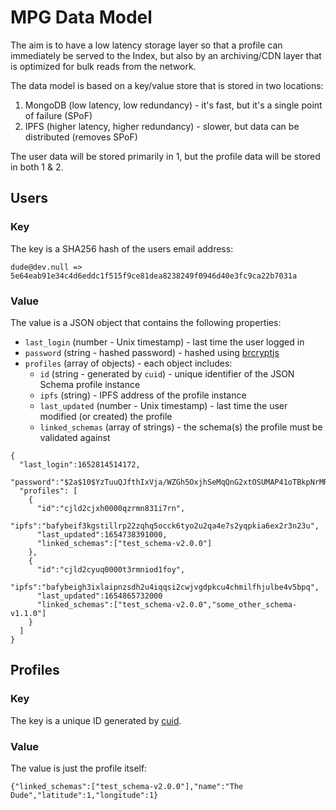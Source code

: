 # MPG Data Model

The aim is to have a low latency storage layer so that a profile can immediately be served to the Index, but also by an archiving/CDN layer that is optimized for bulk reads from the network.

The data model is based on a key/value store that is stored in two locations:

1. MongoDB (low latency, low redundancy) - it's fast, but it's a single point of failure (SPoF)
2. IPFS (higher latency, higher redundancy) - slower, but data can be distributed (removes SPoF)

The user data will be stored primarily in 1, but the profile data will be stored in both 1 & 2.

## Users

### Key

The key is a SHA256 hash of the users email address:

`dude@dev.null => 5e64eab91e34c4d6eddc1f515f9ce81dea8238249f0946d40e3fc9ca22b7031a`

### Value

The value is a JSON object that contains the following properties:

- `last_login` (number - Unix timestamp) - last time the user logged in
- `password` (string - hashed password) - hashed using [brcryptjs](https://www.npmjs.com/package/bcryptjs)
- `profiles` (array of objects) - each object includes:
  - `id` (string - generated by `cuid`) - unique identifier of the JSON Schema profile instance
  - `ipfs` (string) - IPFS address of the profile instance
  - `last_updated` (number - Unix timestamp) - last time the user modified (or created) the profile
  - `linked_schemas` (array of strings) - the schema(s) the profile must be validated against

```
{
  "last_login":1652814514172,
  "password":"$2a$10$YzTuuQJfthIxVja/WZGh5OxjhSeMqQnG2xtOSUMAP41oTBkpNrMRq",
  "profiles": [
    {
      "id":"cjld2cjxh0000qzrmn831i7rn",
      "ipfs":"bafybeif3kgstillrp22zqhq5occk6tyo2u2qa4e7s2yqpkia6ex2r3n23u",
      "last_updated":1654738391000,
      "linked_schemas":["test_schema-v2.0.0"]
    },
    {
      "id":"cjld2cyuq0000t3rmniod1foy",
      "ipfs":"bafybeigh3ixlaipnzsdh2u4iqqsi2cwjvgdpkcu4chmilfhjulbe4v5bpq",
      "last_updated":1654865732000
      "linked_schemas":["test_schema-v2.0.0","some_other_schema-v1.1.0"]
    }
  ]
}
```

## Profiles

### Key

The key is a unique ID generated by [cuid](https://www.npmjs.com/package/cuid).

### Value

The value is just the profile itself:

```
{"linked_schemas":["test_schema-v2.0.0"],"name":"The Dude","latitude":1,"longitude":1}
```
